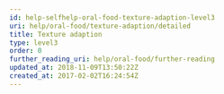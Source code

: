 ```yaml
---
id: help-selfhelp-oral-food-texture-adaption-level3
uri: help/oral-food/texture-adaption/detailed
title: Texture adaption
type: level3
order: 0
further_reading_uri: help/oral-food/further-reading
updated_at: 2018-11-09T13:50:22Z
created_at: 2017-02-02T16:24:54Z
---
```


